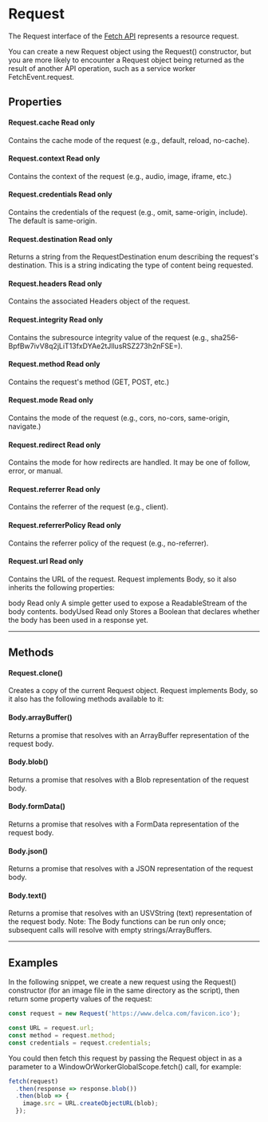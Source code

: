 # Request
The Request interface of the [Fetch API](./../README.md) represents a resource request.

You can create a new Request object using the Request() constructor, but you are more likely to encounter a Request object being returned as the result of another API operation, such as a service worker FetchEvent.request.

## Properties
#### Request.cache Read only
Contains the cache mode of the request (e.g., default, reload, no-cache).
#### Request.context Read only 
Contains the context of the request (e.g., audio, image, iframe, etc.)
#### Request.credentials Read only
Contains the credentials of the request (e.g., omit, same-origin, include). The default is same-origin.
#### Request.destination Read only
Returns a string from the RequestDestination enum describing the request's destination. This is a string indicating the type of content being requested.
#### Request.headers Read only
Contains the associated Headers object of the request.
#### Request.integrity Read only
Contains the subresource integrity value of the request (e.g., sha256-BpfBw7ivV8q2jLiT13fxDYAe2tJllusRSZ273h2nFSE=).
#### Request.method Read only
Contains the request's method (GET, POST, etc.)
#### Request.mode Read only
Contains the mode of the request (e.g., cors, no-cors, same-origin, navigate.)
#### Request.redirect Read only
Contains the mode for how redirects are handled. It may be one of follow, error, or manual.
#### Request.referrer Read only
Contains the referrer of the request (e.g., client).
#### Request.referrerPolicy Read only
Contains the referrer policy of the request (e.g., no-referrer).
#### Request.url Read only
Contains the URL of the request.
Request implements Body, so it also inherits the following properties:

body Read only
A simple getter used to expose a ReadableStream of the body contents.
bodyUsed Read only
Stores a Boolean that declares whether the body has been used in a response yet.

---
## Methods
#### Request.clone()
Creates a copy of the current Request object.
Request implements Body, so it also has the following methods available to it:

#### Body.arrayBuffer()
Returns a promise that resolves with an ArrayBuffer representation of the request body.
#### Body.blob()
Returns a promise that resolves with a Blob representation of the request body.
#### Body.formData()
Returns a promise that resolves with a FormData representation of the request body.
#### Body.json()
Returns a promise that resolves with a JSON representation of the request body.
#### Body.text()
Returns a promise that resolves with an USVString (text) representation of the request body.
Note: The Body functions can be run only once; subsequent calls will resolve with empty strings/ArrayBuffers.

---

## Examples

In the following snippet, we create a new request using the Request() constructor (for an image file in the same directory as the script), then return some property values of the request:

```js
const request = new Request('https://www.delca.com/favicon.ico');

const URL = request.url;
const method = request.method;
const credentials = request.credentials;
```
You could then fetch this request by passing the Request object in as a parameter to a WindowOrWorkerGlobalScope.fetch() call, for example:

```js
fetch(request)
  .then(response => response.blob())
  .then(blob => {
    image.src = URL.createObjectURL(blob);
  });
  ```